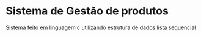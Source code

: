 # Sistema de Gestão de produtos

Sistema feito em linguagem c utilizando estrutura de dados lista sequencial
